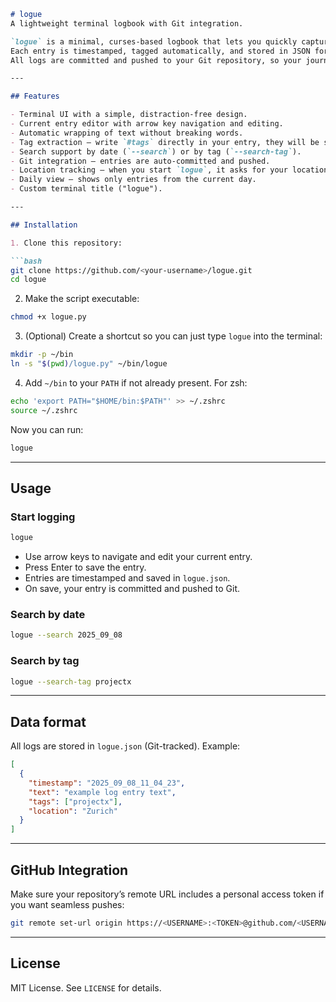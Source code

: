 ````markdown
# logue
A lightweight terminal logbook with Git integration.

`logue` is a minimal, curses-based logbook that lets you quickly capture notes in your terminal.  
Each entry is timestamped, tagged automatically, and stored in JSON format.  
All logs are committed and pushed to your Git repository, so your journal is version-controlled and backed up.

---

## Features

- Terminal UI with a simple, distraction-free design.  
- Current entry editor with arrow key navigation and editing.  
- Automatic wrapping of text without breaking words.  
- Tag extraction — write `#tags` directly in your entry, they will be saved separately in JSON.  
- Search support by date (`--search`) or by tag (`--search-tag`).  
- Git integration — entries are auto-committed and pushed.  
- Location tracking — when you start `logue`, it asks for your location and saves it alongside entries.  
- Daily view — shows only entries from the current day.  
- Custom terminal title ("logue").  

---

## Installation

1. Clone this repository:

```bash
git clone https://github.com/<your-username>/logue.git
cd logue
````

2. Make the script executable:

```bash
chmod +x logue.py
```

3. (Optional) Create a shortcut so you can just type `logue` into the terminal:

```bash
mkdir -p ~/bin
ln -s "$(pwd)/logue.py" ~/bin/logue
```

4. Add `~/bin` to your `PATH` if not already present. For zsh:

```bash
echo 'export PATH="$HOME/bin:$PATH"' >> ~/.zshrc
source ~/.zshrc
```

Now you can run:

```bash
logue
```

---

## Usage

### Start logging

```bash
logue
```

* Use arrow keys to navigate and edit your current entry.
* Press Enter to save the entry.
* Entries are timestamped and saved in `logue.json`.
* On save, your entry is committed and pushed to Git.

### Search by date

```bash
logue --search 2025_09_08
```

### Search by tag

```bash
logue --search-tag projectx
```

---

## Data format

All logs are stored in `logue.json` (Git-tracked). Example:

```json
[
  {
    "timestamp": "2025_09_08_11_04_23",
    "text": "example log entry text",
    "tags": ["projectx"],
    "location": "Zurich"
  }
]
```

---

## GitHub Integration

Make sure your repository’s remote URL includes a personal access token if you want seamless pushes:

```bash
git remote set-url origin https://<USERNAME>:<TOKEN>@github.com/<USERNAME>/<REPO>.git
```

---

## License

MIT License. See `LICENSE` for details.

```
